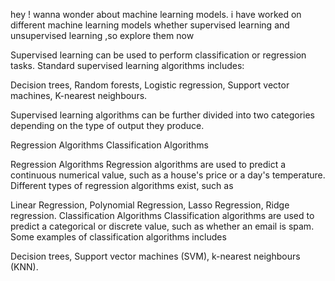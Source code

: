hey ! wanna wonder about machine learning models.
i have worked on different machine learning models 
whether supervised learning and unsupervised learning ,so explore them now

Supervised learning can be used to perform classification or regression tasks. Standard supervised learning algorithms includes:

Decision trees, 
Random forests, 
Logistic regression, 
Support vector machines, 
K-nearest neighbours. 

Supervised learning algorithms can be further divided into two categories depending on the type of output they produce.

Regression Algorithms
Classification Algorithms

Regression Algorithms
Regression algorithms are used to predict a continuous numerical value, such as a house's price or a day's temperature. Different types of regression algorithms exist, such as

Linear Regression, 
Polynomial Regression, 
Lasso Regression,
Ridge regression.
Classification Algorithms
Classification algorithms are used to predict a categorical or discrete value, such as whether an email is spam. Some examples of classification algorithms includes

Decision trees, 
Support vector machines (SVM), 
k-nearest neighbours (KNN).
